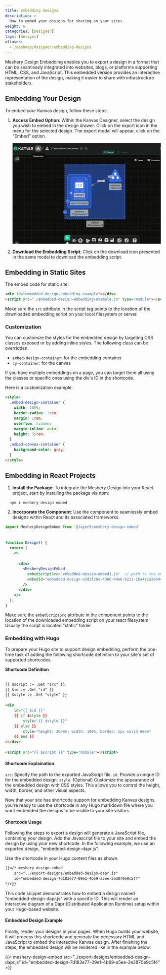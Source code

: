 ```yaml
---
title: Embedding Designs
description: >
  How to embed your designs for sharing on your sites.
weight: 6
categories: [Designer]
tags: [designs]
aliases:
  - /meshmap/designer/embedding-designs
---
```


Meshery Design Embedding enables you to export a design in a format that can be seamlessly integrated into websites, blogs, or platforms supporting HTML, CSS, and JavaScript. This embedded version provides an interactive representation of the design, making it easier to share with infrastructure stakeholders.

## Embedding Your Design

To embed your Kanvas design, follow these steps:

1. **Access Embed Option**: Within the Kanvas Designer, select the design you wish to embed in the design drawer. Click on the export icon in the menu for the selected design. The export modal will appear, click on the "Embed" option.

   ![Embed Designs from Kanvas](./embed-designs.gif)

2. **Download the Embedding Script**: Click on the download icon presented in the same modal to download the embedding script.

## Embedding in Static Sites

   The embed code for static site:

   ```html
   <div id="embedded-design-embedding-example"></div>
   <script src="./embedded-design-embedding-example.js" type="module"></script>
   ```

   Make sure the `src` attribute in the script tag points to the location of the downloaded embedding script on your local filesystem or server.

### Customization

You can customize the styles for the embedded design by targeting CSS classes exposed or by adding inline styles. The following class can be overridden:

- `embed-design-container`: for the embedding container
- `cy-container`: for the canvas

If you have multiple embeddings on a page, you can target them all using the classes or specific ones using the div's ID in the shortcode.

Here is a customization example:

```html
<style>
  .embed-design-container {
    width: 100%;
    border-radius: 1rem;
    margin: 1rem;
    overflow: hidden;
    margin-inline: auto;
    height: 35rem;
  }
  .embed-canvas-container {
    background-color: gray;
  }
</style>
```

## Embedding in React Projects

1. **Install the Package**: To integrate the Meshery Design into your React project, start by installing the package via npm:
```bash
  npm i meshery-design-embed
```
2. **Incorporate the Component**: Use the component to seamlessly embed designs within React and its associated frameworks.

```jsx
import MesheryDesignEmbed from '@layer5/meshery-design-embed'


function Design() {
  return (
    <>

      <div>
        <MesheryDesignEmbed
          embedScriptSrc="embedded-design-embed1.js"  // path to the embed script
          embedId="embedded-design-a3d3f26e-4366-44e6-b211-1ba4e1a3e644" // id of the embedding
        />
      </div>
    </>
  );
}
```

Make sure the `embedScriptSrc` attribute in the component points to the location of the downloaded embedding script on your react filesystem.
Usually the script is located "static" folder


### Embedding with Hugo

To prepare your Hugo site to support design embedding, perform the one-time task of adding the following shortcode definition to your site's set of supported shortcodes.

__Shortcode Definition__

```html

{{ $script := .Get "src" }}
{{ $id := .Get "id" }}
{{ $style := .Get "style" }}

<div
    id="{{ $id }}"
    {{ if $style }}
        style="{{ $style }}"
    {{ else }}
        style="height: 30rem; width: 100%; border: 1px solid #eee"
    {{ end }}
></div>

<script src="{{ $script }}" type="module"></script>
```

#### Shortcode Explaination

`src`: Specify the path to the exported JavaScript file.
`id`: Provide a unique ID for the embedded design.
`style`: (Optional) Customize the appearance of the embedded design with CSS styles. This allows you to control the height, width, border, and other visual aspects.

Now that your site has shortcode support for embedding Kanvas designs, you're ready to use the shortcode in any Hugo markdown file where you want embedded the designs to be visible to your site visitors. 

#### Shortcode Usage

Following the steps to export a design will generate a JavaScript file, containing your design. Add the Javascript file to your site and embed the design by using your new shortcode. In the following example, we use an exported design, "embedded-design-dapr.js". 

Use the shortcode in your Hugo content files as shown:

```html
{{</* meshery-design-embed
    src="../export-designs/embedded-design-dapr.js"
    id="embedded-design-7d183e77-09e1-4b69-a5ee-3e3870e9c5f4"
*/>}}
```

This code snippet demonstrates how to embed a design named "embedded-design-dapr.js" with a specific ID. This will render an interactive diagram of a Dapr (Distributed Application Runtime) setup within your Hugo-based website. 

#### Embedded Design Example

Finally, render your designs in your pages. When Hugo builds your website, it will process this shortcode and generate the necessary HTML and JavaScript to embed the interactive Kanvas design. After finishing the steps, the embedded design will be rendered like in the example below.

<!-- Design Embed Container  -->

{{< meshery-design-embed  src="../export-designs/embedded-design-dapr.js"  id="embedded-design-7d183e77-09e1-4b69-a5ee-3e3870e9c5f4" >}}


